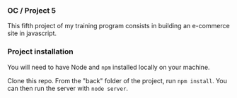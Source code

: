 ### OC / Project 5

This fifth project of my training program consists in building an e-commerce site in javascript.

### Project installation

You will need to have Node and `npm` installed locally on your machine.

Clone this repo. From the "back" folder of the project, run `npm install`. You
can then run the server with `node server`.
